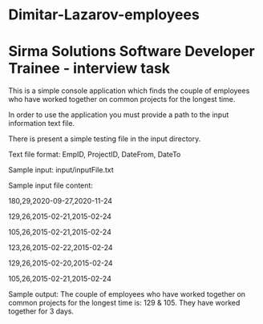 # Dimitar-Lazarov-employees
# Sirma Solutions Software Developer Trainee - interview task

This is a simple console application which finds the couple of employees who have worked together on common projects for the longest time.

In order to use the application you must provide a path to the input information text file.

There is present a simple testing file in the input directory.

Text file format:
EmpID, ProjectID, DateFrom, DateTo

Sample input:
input/inputFile.txt

Sample input file content: 

180,29,2020-09-27,2020-11-24 

129,26,2015-02-21,2015-02-24 

105,26,2015-02-21,2015-02-24 

123,26,2015-02-22,2015-02-24 

129,26,2015-02-20,2015-02-24 

105,26,2015-02-21,2015-02-24 


Sample output:
The couple of employees who have worked together on common projects for the longest time is: 129 & 105. They have worked together for 3 days.
